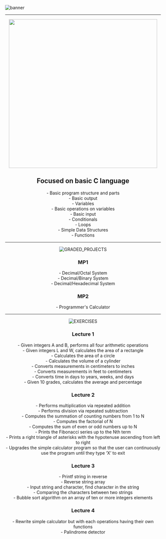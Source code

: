 ![banner](https://user-images.githubusercontent.com/119753190/212424956-2d6f87b2-4748-4b00-86e6-32b8a6f774cb.png)

<hr>

<div align=center>
<img src="https://user-images.githubusercontent.com/119753190/212428424-eeb82c15-cb9a-409b-b82b-b04d033f74b5.png" width=480>

<h2>Focused on basic C language</h2>
- Basic program structure and parts<br>
- Basic output<br>
- Variables<br>
- Basic operations on variables<br>
- Basic input<br>
- Conditionals<br>
- Loops<br>
- Simple Data Structures<br>
- Functions

<hr>

![GRADED_PROJECTS](https://user-images.githubusercontent.com/119753190/212424672-b0cddbc2-3a07-4a26-843b-7057c6c789e2.png)

<h3>MP1</h3>
- Decimal/Octal System<br>
- Decimal/Binary System<br>
- Decimal/Hexadecimal System

<h3>MP2</h3>
- Programmer's Calculator

<hr>

![EXERCISES](https://user-images.githubusercontent.com/119753190/212424578-a59793ef-468b-44ad-acf0-7868401b8e7d.png)

<h3>Lecture 1</h3>
- Given integers A and B, performs all four arithmetic operations<br>
- Given integers L and W, calculates the area of a rectangle<br>
- Calculates the area of a circle<br>
- Calculates the volume of a cylinder<br>
- Converts measurements in centimeters to inches<br>
- Converts measurements in feet to centimeters<br>
- Converts time in days to years, weeks, and days<br>
- Given 10 grades, calculates the average and percentage


<h3>Lecture 2</h3>
- Performs multiplication via repeated addition<br>
- Performs division via repeated subtraction<br>
- Computes the summation of counting numbers from 1 to N<br>
- Computes the factorial of N<br>
- Computes the sum of even or odd numbers up to N<br>
- Prints the Fibonacci series up to the Nth term<br>
- Prints a right triangle of asterisks with the hypotenuse ascending from left to right<br>
- Upgrades the simple calculator program so that the user can continuously use the program until they type ‘X’ to exit
    
<h3>Lecture 3</h3>
- Printf string in reverse<br>
- Reverse string array<br>
- Input string and character, find character in the string<br>
- Comparing the characters between two strings<br>
- Bubble sort algorithm on an array of ten or more integers elements


<h3>Lecture 4</h3>
- Rewrite simple calculator but with each operations having their own functions<br>
- Palindrome detector

</div>
